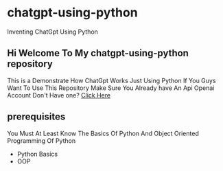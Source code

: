 # chatgpt-using-python
Inventing ChatGpt Using Python

## Hi Welcome To My chatgpt-using-python repository
This is a Demonstrate How ChatGpt Works Just Using Python If You Guys Want To Use This Repository Make Sure You Already have An Api Openai Account Don't Have one? <a href="https://openai.com/">Click Here</a>

## prerequisites
You Must At Least Know The Basics Of Python And Object Oriented Programming Of Python
<ul>
    <li>Python Basics</li>
    <li>OOP</li
</ul>
